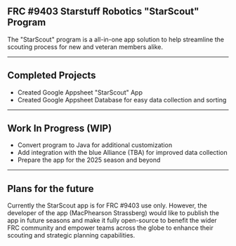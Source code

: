## FRC #9403 Starstuff Robotics "StarScout" Program

The "StarScout" program is a all-in-one app solution to help streamline the scouting process for new and veteran members alike.

---

## Completed Projects

- Created Google Appsheet "StarScout" App 
- Created Google Appsheet Database for easy data collection and sorting

---

## Work In Progress (WIP)

- Convert program to Java for additional customization
- Add integration with the blue Alliance (TBA) for improved data collection
- Prepare the app for the 2025 season and beyond
  
---

## Plans for the future
Currently the StarScout app is for FRC #9403 use only. However, the developer of the app (MacPhearson Strassberg) would like to publish the app in future seasons and make it fully open-source to benefit the wider FRC community and empower teams across the globe to enhance their scouting and strategic planning capabilities.
